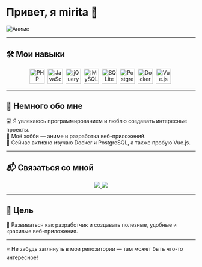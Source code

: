 # Привет, я mirita 👋

![Аниме](https://i.pinimg.com/originals/5c/d8/fb/5cd8fb1abdd778bd6c22bf68fbfa1dc5.jpg)

---

## 🛠️ Мои навыки

<div align="center">
  <img src="https://cdn.jsdelivr.net/gh/devicons/devicon/icons/php/php-original.svg" title="PHP" width="40" height="40"/>&nbsp;
  <img src="https://cdn.jsdelivr.net/gh/devicons/devicon/icons/javascript/javascript-original.svg" title="JavaScript" width="40" height="40"/>&nbsp;
  <img src="https://cdn.jsdelivr.net/gh/devicons/devicon/icons/jquery/jquery-original.svg" title="jQuery" width="40" height="40"/>&nbsp;
  <img src="https://cdn.jsdelivr.net/gh/devicons/devicon/icons/mysql/mysql-original.svg" title="MySQL" width="40" height="40"/>&nbsp;
  <img src="https://cdn.jsdelivr.net/gh/devicons/devicon/icons/sqlite/sqlite-original.svg" title="SQLite" width="40" height="40"/>&nbsp;
  <img src="https://cdn.jsdelivr.net/gh/devicons/devicon/icons/postgresql/postgresql-original.svg" title="PostgreSQL" width="40" height="40"/>&nbsp;
  <img src="https://cdn.jsdelivr.net/gh/devicons/devicon/icons/docker/docker-original.svg" title="Docker" width="40" height="40"/>&nbsp;
  <img src="https://cdn.jsdelivr.net/gh/devicons/devicon/icons/vuejs/vuejs-original.svg" title="Vue.js" width="40" height="40"/>&nbsp;
</div>

---

## 🎨 Немного обо мне

💻 Я увлекаюсь программированием и люблю создавать интересные проекты.  
🎌 Моё хобби — аниме и разработка веб-приложений.  
🚀 Сейчас активно изучаю Docker и PostgreSQL, а также пробую Vue.js.

---

## 📬 Связаться со мной

<div align="center">
  <a href="https://vk.com/meeymirita">
    <img src="https://img.shields.io/badge/VK-%231877F2.svg?&style=for-the-badge&logo=vk&logoColor=white" />
  </a>
  <a href="https://t.me/meeymirita">
    <img src="https://img.shields.io/badge/Telegram-2CA5E0?style=for-the-badge&logo=telegram&logoColor=white" />
  </a>
</div>

---

## 📌 Цель

🔧 Развиваться как разработчик и создавать полезные, удобные и красивые веб-приложения.

---

⭐️ Не забудь заглянуть в мои репозитории — там может быть что-то интересное!
